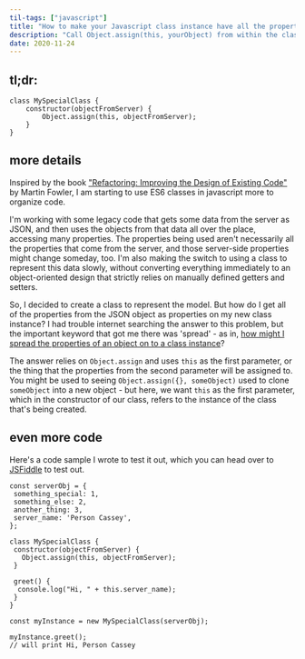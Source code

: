 ```yaml
---
til-tags: ["javascript"]
title: "How to make your Javascript class instance have all the properties of some other object"
description: "Call Object.assign(this, yourObject) from within the class"
date: 2020-11-24
---
```


## tl;dr: 
```
class MySpecialClass {
    constructor(objectFromServer) {
        Object.assign(this, objectFromServer);
    }
}
 ```

## more details 
Inspired by the book ["Refactoring: Improving the Design of Existing Code"](https://martinfowler.com/books/refactoring.html) by Martin Fowler, I am starting to use ES6 classes in javascript more to organize code. 

I'm working with some legacy code that gets some data from the server as JSON, and then uses the objects from that data all over the place, accessing many properties. The properties being used aren't necessarily all the properties that come from the server, and those server-side properties might change someday, too. I'm also making the switch to using a class to represent this data slowly, without converting everything immediately to an object-oriented design that strictly relies on manually defined getters and setters. 

So, I decided to create a class to represent the model. But how do I get all of the properties from the JSON object as properties on my new class instance? I had trouble internet searching the answer to this problem, but the important keyword that got me there was 'spread' - as in, [how might I spread the properties of an object on to a class instance](https://stackoverflow.com/questions/46273256/how-to-spread-an-object-into-a-classes-properties-in-javascript/46273310#46273310)?

The answer relies on `Object.assign` and uses `this` as the first parameter, or the thing that the properties from the second parameter will be assigned to. You might be used to seeing `Object.assign({}, someObject)` used to clone `someObject` into a new object - but here, we want `this` as the first parameter, which in the constructor of our class, refers to the instance of the class that's being created. 


## even more code 
Here's a code sample I wrote to test it out, which you can head over to [JSFiddle](https://jsfiddle.net/k9bypq85/1/) to test out.

```
const serverObj = {
 something_special: 1,
 something_else: 2,
 another_thing: 3,
 server_name: 'Person Cassey',
};

class MySpecialClass {
 constructor(objectFromServer) {
   Object.assign(this, objectFromServer);
 }
 
 greet() {
  console.log("Hi, " + this.server_name);
 }
}

const myInstance = new MySpecialClass(serverObj);

myInstance.greet();
// will print Hi, Person Cassey
```